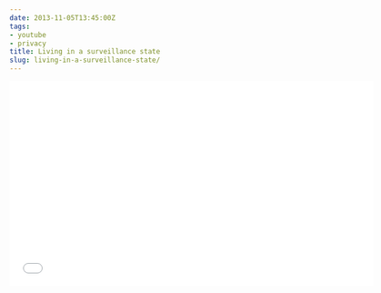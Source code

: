 ```yaml
---
date: 2013-11-05T13:45:00Z
tags:
- youtube
- privacy
title: Living in a surveillance state
slug: living-in-a-surveillance-state/
---
```


<iframe width="640" height="360" src="//www.youtube.com/embed/lHj7jgQpnBM" frameborder="0" allowfullscreen></iframe>